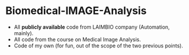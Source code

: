 # Biomedical-IMAGE-Analysis

* All **publicly available** code from LAIMBIO company (Automation, mainly).
* All code from the course on Medical Image Analysis.
* Code of my own (for fun, out of the scope of the two previous points).
